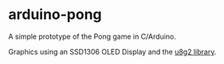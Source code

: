 # arduino-pong
A simple prototype of the Pong game in C/Arduino.

Graphics using an SSD1306 OLED Display and the [u8g2 library](https://github.com/olikraus/u8g2/).
